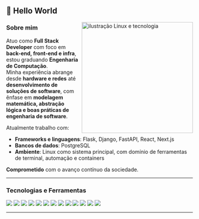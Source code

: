 ## 👋 Hello World

<img src="https://cdn-icons-png.flaticon.com/512/518/518713.png" 
     alt="ilustração Linux e tecnologia" 
     width="300px" 
     align="right"/>

### Sobre mim
Atuo como **Full Stack Developer** com foco em **back-end, front-end e infra**, estou graduando **Engenharia de Computação**.  
Minha experiência abrange desde **hardware e redes** até **desenvolvimento de soluções de software**, com ênfase em **modelagem matemática, abstração lógica e boas práticas de engenharia de software**.  

Atualmente trabalho com:
- **Frameworks e linguagens**: Flask, Django, FastAPI, React, Next.js  
- **Bancos de dados**: PostgreSQL 
- **Ambiente**: Linux como sistema principal, com domínio de ferramentas de terminal, automação e containers  

**Comprometido** com o avanço contínuo da sociedade.

---

### Tecnologias e Ferramentas
<div>
  <img src="https://img.shields.io/badge/Linux-FCC624?style=for-the-badge&logo=linux&logoColor=black"/>
  <img src="https://img.shields.io/badge/Python-3776AB?style=for-the-badge&logo=python&logoColor=white"/>
  <img src="https://img.shields.io/badge/Flask-000000?style=for-the-badge&logo=flask&logoColor=white"/>
  <img src="https://img.shields.io/badge/Django-092E20?style=for-the-badge&logo=django&logoColor=white"/>
  <img src="https://img.shields.io/badge/FastAPI-009688?style=for-the-badge&logo=fastapi&logoColor=white"/>
  <img src="https://img.shields.io/badge/PostgreSQL-316192?style=for-the-badge&logo=postgresql&logoColor=white"/>
  <img src="https://img.shields.io/badge/React-20232A?style=for-the-badge&logo=react&logoColor=61DAFB"/>
  <img src="https://img.shields.io/badge/Next.js-000000?style=for-the-badge&logo=nextdotjs&logoColor=white"/>
  <img src="https://img.shields.io/badge/TensorFlow-FF6F00?style=for-the-badge&logo=tensorflow&logoColor=white"/>
  <img src="https://img.shields.io/badge/Bootstrap-7952B3?style=for-the-badge&logo=bootstrap&logoColor=white"/>
  <img src="https://img.shields.io/badge/HTML5-E34F26?style=for-the-badge&logo=html5&logoColor=white"/>
  <img src="https://img.shields.io/badge/CSS3-1572B6?style=for-the-badge&logo=css3&logoColor=white"/>
  <img src="https://img.shields.io/badge/Git-F05032?style=for-the-badge&logo=git&logoColor=white"/>
</div>

---
